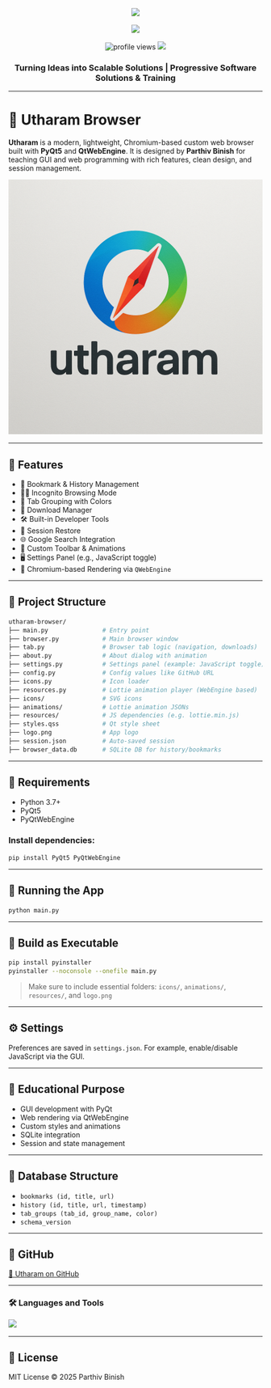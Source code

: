 <!-- Custom pixel-style animated welcome banner in purple -->

<p align="center">
  <img src="https://readme-typing-svg.demolab.com?font=Press+Start+2P&size=20&duration=3000&pause=1000&center=true&vCenter=true&multiline=true&width=700&height=100&lines=WELCOME+TO+MY+WORLD!;Crafting+Code+With+Passion!&color=8000FF" />
</p>

<!-- Pixel-style animated banner -->

<p align="center">
  <img src="https://capsule-render.vercel.app/api?type=waving&color=gradient&height=200&section=header&text=Hi%20I'm%20Parthiv%20Binish&fontSize=40&fontAlignY=35&desc=Creator%20of%20Utharam%20Browser%20|%20Educator%20%26%20Developer&descAlignY=60&descAlign=62" />
</p>

<p align="center">
  <img src="https://komarev.com/ghpvc/?username=parthiv-binish&label=Profile%20views&color=0e75b6&style=flat" alt="profile views" />
  <img src="https://img.shields.io/badge/Welcome%20to%20my%20profile-Heart-pink" />
</p>

<h3 align="center">Turning Ideas into Scalable Solutions | Progressive Software Solutions & Training</h3>

---

# 🧭 Utharam Browser

**Utharam** is a modern, lightweight, Chromium-based custom web browser built with **PyQt5** and **QtWebEngine**. It is designed by **Parthiv Binish** for teaching GUI and web programming with rich features, clean design, and session management.

![Utharam Logo](logo.png)

---

## 🚀 Features

* 🔖 Bookmark & History Management
* 🕵️‍♂️ Incognito Browsing Mode
* 🧩 Tab Grouping with Colors
* 📁 Download Manager
* 🛠 Built-in Developer Tools
* 💾 Session Restore
* 🌐 Google Search Integration
* 🎨 Custom Toolbar & Animations
* 🖥 Settings Panel (e.g., JavaScript toggle)
* 🧪 Chromium-based Rendering via `QWebEngine`

---

## 📁 Project Structure

```bash
utharam-browser/
├── main.py               # Entry point
├── browser.py            # Main browser window
├── tab.py                # Browser tab logic (navigation, downloads)
├── about.py              # About dialog with animation
├── settings.py           # Settings panel (example: JavaScript toggle)
├── config.py             # Config values like GitHub URL
├── icons.py              # Icon loader
├── resources.py          # Lottie animation player (WebEngine based)
├── icons/                # SVG icons
├── animations/           # Lottie animation JSONs
├── resources/            # JS dependencies (e.g. lottie.min.js)
├── styles.qss            # Qt style sheet
├── logo.png              # App logo
├── session.json          # Auto-saved session
├── browser_data.db       # SQLite DB for history/bookmarks
```

---

## 🔧 Requirements

* Python 3.7+
* PyQt5
* PyQtWebEngine

### Install dependencies:

```bash
pip install PyQt5 PyQtWebEngine
```

---

## 🏃 Running the App

```bash
python main.py
```

---

## 🔨 Build as Executable

```bash
pip install pyinstaller
pyinstaller --noconsole --onefile main.py
```

> Make sure to include essential folders: `icons/`, `animations/`, `resources/`, and `logo.png`

---

## ⚙️ Settings

Preferences are saved in `settings.json`. For example, enable/disable JavaScript via the GUI.

---

## 🧠 Educational Purpose

* GUI development with PyQt
* Web rendering via QtWebEngine
* Custom styles and animations
* SQLite integration
* Session and state management

---

## 📂 Database Structure

* `bookmarks (id, title, url)`
* `history (id, title, url, timestamp)`
* `tab_groups (tab_id, group_name, color)`
* `schema_version`

---

## 📎 GitHub

[🔗 Utharam on GitHub](https://github.com/Parthiv-Binish/Utharam-Browser-PyBrowser)

---

### 🛠 Languages and Tools

<p align="left">
  <img src="https://skillicons.dev/icons?i=html,css,js,react,nodejs,express,mongodb,mysql,php,python,java,cpp,c,photoshop,sass,electron" />
</p>

---

## 📜 License

MIT License © 2025 Parthiv Binish
